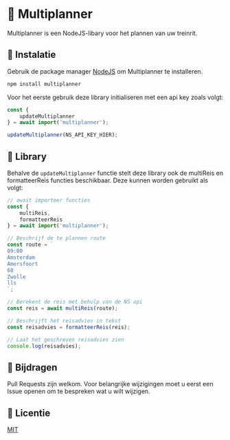 # 🚆 Multiplanner

Multiplanner is een NodeJS-libary voor het plannen van uw treinrit.

## 👾 Instalatie

Gebruik de package manager [NodeJS](https://nodejs.org/) om Multiplanner te installeren.

```bash
npm install multiplanner
```
Voor het eerste gebruik deze library initialiseren met een api key zoals volgt:

```javascript
const {
    updateMultiplanner
} = await import('multiplanner');

updateMultiplanner(NS_API_KEY_HIER);
```

## 🔭 Library

Behalve de `updateMultiplanner` functie stelt deze library ook de multiReis en formatteerReis functies beschikbaar. Deze kunnen worden gebruikt als volgt:

```javascript
// await importeer functies
const {
    multiReis,
    formatteerReis
} = await import('multiplanner');

// Beschrijf de te plannen route
const route = `
09:00
Amsterdam
Amersfoort
60
Zwolle
lls
`;

// Berekent de reis met behulp van de NS api
const reis = await multiReis(route);

// Beschrijft het reisadvies in tekst
const reisadvies = formatteerReis(reis);

// Laat het geschreven reisadvies zien
console.log(reisadvies);
```

## 💁 Bijdragen
Pull Requests zijn welkom. Voor belangrijke wijzigingen moet u eerst een Issue openen om te bespreken wat u wilt wijzigen.

## 📰 Licentie
[MIT](https://choosealicense.com/licenses/mit/)
